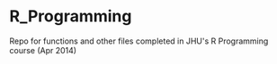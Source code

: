 R_Programming
=============

Repo for functions and other files completed in JHU's R Programming course (Apr 2014)
